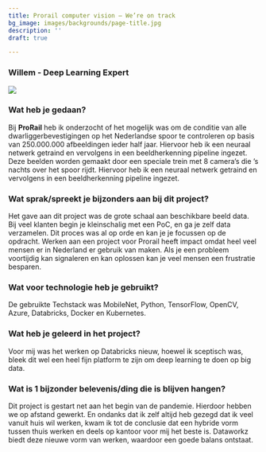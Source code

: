 ```yaml
---
title: Prorail computer vision – We’re on track
bg_image: images/backgrounds/page-title.jpg
description: ''
draft: true

---
```

### Willem - Deep Learning Expert

![](https://dataworkz.nl/static/images/team/willem_overview_hu4e14fd071c641a4a82f5ab034e9ba884_299187_600x337_resize_q75_box.jpg)

### Wat heb je gedaan?

Bij **ProRail** heb ik onderzocht of het mogelijk was om de conditie van alle dwarliggerbevestigingen op het Nederlandse spoor te controleren op basis van 250.000.000 afbeeldingen ieder half jaar. Hiervoor heb ik een neuraal netwerk getraind en vervolgens in een beeldherkenning pipeline ingezet. Deze beelden worden gemaakt door een speciale trein met 8 camera’s die ’s nachts over het spoor rijdt. Hiervoor heb ik een neuraal netwerk getraind en vervolgens in een beeldherkenning pipeline ingezet.

### Wat sprak/spreekt je bijzonders aan bij dit project?

Het gave aan dit project was de grote schaal aan beschikbare beeld data. Bij veel klanten begin je kleinschalig met een PoC, en ga je zelf data verzamelen. Dit proces was al op orde en kan je je focussen op de opdracht. Werken aan een project voor Prorail heeft impact omdat heel veel mensen er in Nederland er gebruik van maken. Als je een probleem voortijdig kan signaleren en kan oplossen kan je veel mensen een frustratie besparen.

### Wat voor technologie heb je gebruikt?

De gebruikte Techstack was MobileNet, Python, TensorFlow, OpenCV, Azure, Databricks, Docker en Kubernetes.

### Wat heb je geleerd in het project?

Voor mij was het werken op Databricks nieuw, hoewel ik sceptisch was, bleek dit wel een heel fijn platform te zijn om deep learning te doen op big data. 

### Wat is 1 bijzonder belevenis/ding die is blijven hangen?

Dit project is gestart net aan het begin van de pandemie. Hierdoor hebben we op afstand gewerkt. En ondanks dat ik zelf altijd heb gezegd dat ik veel vanuit huis wil werken, kwam ik tot de conclusie dat een hybride vorm tussen thuis werken en deels op kantoor voor mij het beste is. Dataworkz biedt deze nieuwe vorm van werken, waardoor een goede balans ontstaat.